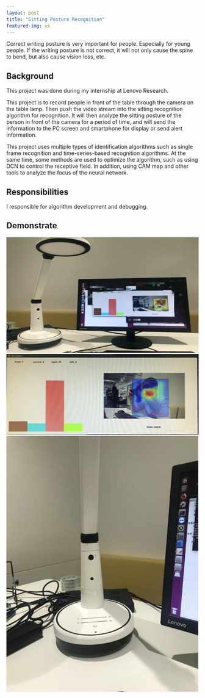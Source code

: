```yaml
---
layout: post
title: "Sitting Posture Recognition"
featured-img: xs
---
```


Correct writing posture is very important for people. Especially for young people. If the writing posture is not correct, it will not only cause the spine to bend, but also cause vision loss, etc.

## Background 

This project was done during my internship at Lenovo Research.

This project is to record people in front of the table through the camera on the table lamp. Then push the video stream into the sitting recognition algorithm for recognition. It will then analyze the sitting posture of the person in front of the camera for a period of time, and will send the information to the PC screen and smartphone for display or send alert information.

This project uses multiple types of identification algorithms such as single frame recognition and time-series-based recognition algorithms. At the same time, some methods are used to optimize the algorithm, such as using DCN to control the receptive field. In addition, using CAM map and other tools to analyze the focus of the neural network.

## Responsibilities

I responsible for algorithm development and debugging.


## Demonstrate

![](/images/sitting_position/p1.jpg)
![](/images/sitting_position/p2.jpg)
![](/images/sitting_position/p3.jpg)





